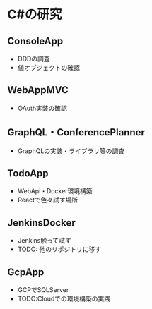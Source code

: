 # C#の研究

## ConsoleApp
- DDDの調査
- 値オブジェクトの確認

## WebAppMVC
- OAuth実装の確認

## GraphQL・ConferencePlanner
- GraphQLの実装・ライブラリ等の調査

## TodoApp
- WebApi・Docker環境構築
- Reactで色々試す場所

## JenkinsDocker
- Jenkins触って試す
- TODO: 他のリポジトリに移す

## GcpApp
- GCPでSQLServer
- TODO:Cloudでの環境構築の実践